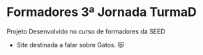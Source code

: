 # Formadores 3ª Jornada TurmaD
Projeto Desenvolvido no curso de formadores da SEED
- Site destinada a falar sobre Gatos. 😻
